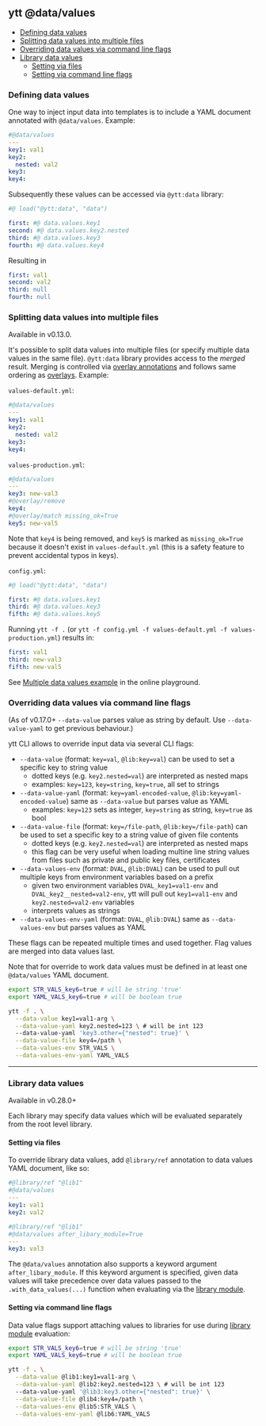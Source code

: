 ## ytt @data/values

- [Defining data values](#defining-data-values)
- [Splitting data values into multiple files](#splitting-data-values-into-multiple-files)
- [Overriding data values via command line flags](#overriding-data-values-via-command-line-flags)
- [Library data values](#library-data-values)
  - [Setting via files](#library-setting-via-files)
  - [Setting via command line flags](#library-setting-via-cmd)

### Defining data values

One way to inject input data into templates is to include a YAML document annotated with `@data/values`. Example:

```yaml
#@data/values
---
key1: val1
key2:
  nested: val2
key3:
key4:
```

Subsequently these values can be accessed via `@ytt:data` library:

```yaml
#@ load("@ytt:data", "data")

first: #@ data.values.key1
second: #@ data.values.key2.nested
third: #@ data.values.key3
fourth: #@ data.values.key4
```

Resulting in

```yaml
first: val1
second: val2
third: null
fourth: null
```

### Splitting data values into multiple files

Available in v0.13.0.

It's possible to split data values into multiple files (or specify multiple data values in the same file). `@ytt:data` library provides access to the _merged_ result. Merging is controlled via [overlay annotations](lang-ref-ytt-overlay.md) and follows same ordering as [overlays](lang-ref-ytt-overlay.md#overlay-order). Example:

`values-default.yml`:

```yaml
#@data/values
---
key1: val1
key2:
  nested: val2
key3:
key4:
```

`values-production.yml`:

```yaml
#@data/values
---
key3: new-val3
#@overlay/remove
key4:
#@overlay/match missing_ok=True
key5: new-val5
```

Note that `key4` is being removed, and `key5` is marked as `missing_ok=True` because it doesn't exist in `values-default.yml` (this is a safety feature to prevent accidental typos in keys).

`config.yml`:

```yaml
#@ load("@ytt:data", "data")

first: #@ data.values.key1
third: #@ data.values.key3
fifth: #@ data.values.key5
```

Running `ytt -f .` (or `ytt -f config.yml -f values-default.yml -f values-production.yml`) results in:

```yaml
first: val1
third: new-val3
fifth: new-val5
```

See [Multiple data values example](https://get-ytt.io/#example:example-multiple-data-values) in the online playground.

### Overriding data values via command line flags

(As of v0.17.0+ `--data-value` parses value as string by default. Use `--data-value-yaml` to get previous behaviour.)

ytt CLI allows to override input data via several CLI flags:

- `--data-value` (format: `key=val`, `@lib:key=val`) can be used to set a specific key to string value
  - dotted keys (e.g. `key2.nested=val`) are interpreted as nested maps
  - examples: `key=123`, `key=string`, `key=true`, all set to strings
- `--data-value-yaml` (format: `key=yaml-encoded-value`, `@lib:key=yaml-encoded-value`) same as `--data-value` but parses value as YAML
  - examples: `key=123` sets as integer, `key=string` as string, `key=true` as bool
- `--data-value-file` (format: `key=/file-path`, `@lib:key=/file-path`) can be used to set a specific key to a string value of given file contents
  - dotted keys (e.g. `key2.nested=val`) are interpreted as nested maps
  - this flag can be very useful when loading multine line string values from files such as private and public key files, certificates
- `--data-values-env` (format: `DVAL`, `@lib:DVAL`) can be used to pull out multiple keys from environment variables based on a prefix
  - given two environment variables `DVAL_key1=val1-env` and `DVAL_key2__nested=val2-env`, ytt will pull out `key1=val1-env` and `key2.nested=val2-env` variables
  - interprets values as strings
- `--data-values-env-yaml` (format: `DVAL`, `@lib:DVAL`) same as `--data-values-env` but parses values as YAML

These flags can be repeated multiple times and used together. Flag values are merged into data values last.

Note that for override to work data values must be defined in at least one `@data/values` YAML document.

```bash
export STR_VALS_key6=true # will be string 'true'
export YAML_VALS_key6=true # will be boolean true

ytt -f . \
  --data-value key1=val1-arg \
  --data-value-yaml key2.nested=123 \ # will be int 123
  --data-value-yaml 'key3.other={"nested": true}' \
  --data-value-file key4=/path \
  --data-values-env STR_VALS \
  --data-values-env-yaml YAML_VALS
```

---
### Library data values

Available in v0.28.0+

Each library may specify data values which will be evaluated separately from the root level library.

#### <a id='library-setting-via-files'/> Setting via files

To override library data values, add `@library/ref` annotation to data values YAML document, like so:

```yaml
#@library/ref "@lib1"
#@data/values
---
key1: val1
key2: val2

#@library/ref "@lib1"
#@data/values after_libary_module=True
---
key3: val3
```

The `@data/values` annotation also supports a keyword argument `after_libary_module`. If this keyword argument is specified, given data values will take precedence over data values passed to the `.with_data_values(...)` function when evaluating via the [library module](./lang-ref-ytt-library.md).

#### <a id='library-setting-via-cmd'/> Setting via command line flags

Data value flags support attaching values to libraries for use during [library module](./lang-ref-ytt-library.md) evaluation:

```bash
export STR_VALS_key6=true # will be string 'true'
export YAML_VALS_key6=true # will be boolean true

ytt -f . \
  --data-value @lib1:key1=val1-arg \
  --data-value-yaml @lib2:key2.nested=123 \ # will be int 123
  --data-value-yaml '@lib3:key3.other={"nested": true}' \
  --data-value-file @lib4:key4=/path \
  --data-values-env @lib5:STR_VALS \
  --data-values-env-yaml @lib6:YAML_VALS
```
